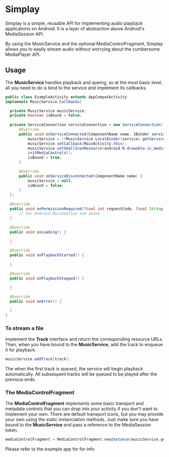 # Simplay
Simplay is a simple, reusable API for implementing audio playback applications on Android. It is a layer of abstraction above Android's MediaSession API.

By using the MusicService and the optional MediaControlFragment, Simplay allows you to easily stream audio without worrying about the cumbersome MediaPlayer API.

## Usage
The <b>MusicService</b> handles playback and queing, so at the most basic level, all you need to do is bind to the service and implement its callbacks.

```java
public class ExampleActivity extends AppCompatActivity 
implements MusicService.Callbacks{

  private MusicService musicService;
  private boolean isBound = false;
    
  private ServiceConnection serviceConnection = new ServiceConnection() {
      @Override
      public void onServiceConnected(ComponentName name, IBinder service) {
          musicService = ((MusicService.LocalBinder)service).getService();
          musicService.setCallback(MainActivity.this);
          musicService.setSmallIconResource(android.R.drawable.ic_media_play);
          initMediaControls();
          isBound = true;
      }

      @Override
      public void onServiceDisconnected(ComponentName name) {
          musicService = null;
          isBound = false;
      }
  };
  
  @Override
  public void onPermissionRequired(final int requestCode, final String permission, String rationale) {
      // For Android Marshmallow and above
  }

  @Override
  public void onLoading() {
      
  }

  @Override
  public void onPlaybackStarted() {
      
  }

  @Override
  public void onPlaybackStopped() {
      
  }

  @Override
  public void onError() {

  }
}
```

### To stream a file
implement the <b>Track</b> interface and return the corresponding resource URLs. 
Then, when you have bound to the <b>MusicService</b>, add the track to enqueue it for playback.
```java
musicService.addTrack(track);
```
The when the first track is queued, the service will begin playback automatically. 
All subsequent tracks will be queued to be played after the previous ends.

### The MediaControlFragment
The <b>MediaControlFragment</b> implements some basic transport and metadata controls that you can drop into your activity if you don't want to implement your own. There are default transport icons, but you may provide your own using the static instanciation methods. Just make sure you have bound to the <b>MusicService</b> and pass a reference to the MediaSession token.
```java
mediaControlFragment = MediaControlFragment.newInstance(musicService.getMediaSessionToken());
```

Please refer to the example app for for info
